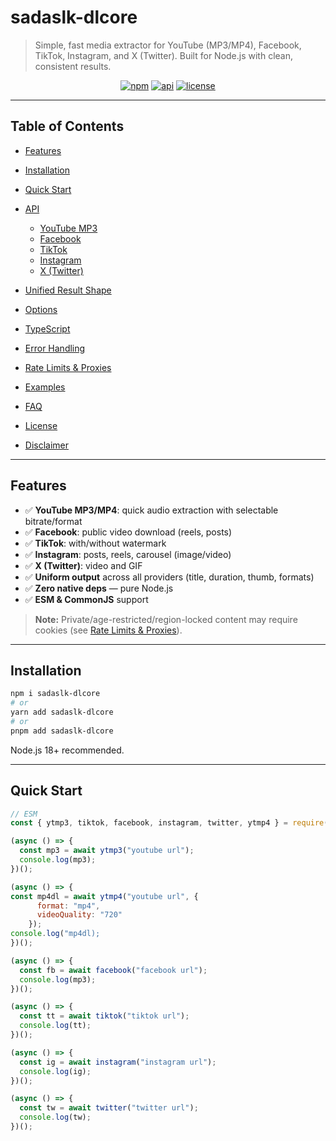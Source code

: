 # sadaslk-dlcore

> Simple, fast media extractor for YouTube (MP3/MP4), Facebook, TikTok, Instagram, and X (Twitter).
> Built for Node.js with clean, consistent results.

<p align="center">
  <a href="#installation"><img alt="npm" src="https://img.shields.io/badge/npm-sadaslk--dlcore-red"></a>
  <a href="#api"><img alt="api" src="https://img.shields.io/badge/API-stable-blue"></a>
  <a href="#license"><img alt="license" src="https://img.shields.io/badge/license-MIT-green"></a>
</p>

---

## Table of Contents

* [Features](#features)
* [Installation](#installation)
* [Quick Start](#quick-start)
* [API](#api)

  * [YouTube MP3](#youtube-mp3)
  * [Facebook](#facebook)
  * [TikTok](#tiktok)
  * [Instagram](#instagram)
  * [X (Twitter)](#x-twitter)
* [Unified Result Shape](#unified-result-shape)
* [Options](#options)
* [TypeScript](#typescript)
* [Error Handling](#error-handling)
* [Rate Limits & Proxies](#rate-limits--proxies)
* [Examples](#examples)
* [FAQ](#faq)
* [License](#license)
* [Disclaimer](#disclaimer)

---

## Features

* ✅ **YouTube MP3/MP4**: quick audio extraction with selectable bitrate/format
* ✅ **Facebook**: public video download (reels, posts)
* ✅ **TikTok**: with/without watermark
* ✅ **Instagram**: posts, reels, carousel (image/video)
* ✅ **X (Twitter)**: video and GIF
* ✅ **Uniform output** across all providers (title, duration, thumb, formats)
* ✅ **Zero native deps** — pure Node.js
* ✅ **ESM & CommonJS** support

> **Note:** Private/age-restricted/region-locked content may require cookies (see [Rate Limits & Proxies](#rate-limits--proxies)).

---

## Installation

```bash
npm i sadaslk-dlcore
# or
yarn add sadaslk-dlcore
# or
pnpm add sadaslk-dlcore
```

Node.js 18+ recommended.

---

## Quick Start

```js
// ESM
const { ytmp3, tiktok, facebook, instagram, twitter, ytmp4 } = require('sadaslk-dlcore');

(async () => {
  const mp3 = await ytmp3("youtube url");
  console.log(mp3);
})();

(async () => {
const mp4dl = await ytmp4("youtube url", {
      format: "mp4",
      videoQuality: "720"
    });
console.log("mp4dl);
})();

(async () => {
  const fb = await facebook("facebook url");
  console.log(mp3);
})();

(async () => {
  const tt = await tiktok("tiktok url");
  console.log(tt);
})();

(async () => {
  const ig = await instagram("instagram url");
  console.log(ig);
})();

(async () => {
  const tw = await twitter("twitter url");
  console.log(tw);
})();

```


